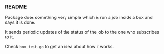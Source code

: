 ### README

Package does something very simple which is run a job inside a box and says it is done. 

It sends periodic updates of the status of the job to the one who subscribes to it. 

Check `box_test.go` to get an idea about how it works.
